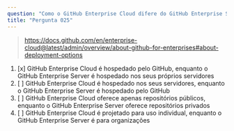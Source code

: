 ```yaml
---
question: "Como o GitHub Enterprise Cloud difere do GitHub Enterprise Server?"
title: "Pergunta 025"
---
```


> https://docs.github.com/en/enterprise-cloud@latest/admin/overview/about-github-for-enterprises#about-deployment-options
1. [x] GitHub Enterprise Cloud é hospedado pelo GitHub, enquanto o GitHub Enterprise Server é hospedado nos seus próprios servidores
1. [ ] GitHub Enterprise Cloud é hospedado nos seus servidores, enquanto o GitHub Enterprise Server é hospedado pelo GitHub
1. [ ] GitHub Enterprise Cloud oferece apenas repositórios públicos, enquanto o GitHub Enterprise Server oferece repositórios privados
1. [ ] GitHub Enterprise Cloud é projetado para uso individual, enquanto o GitHub Enterprise Server é para organizações
